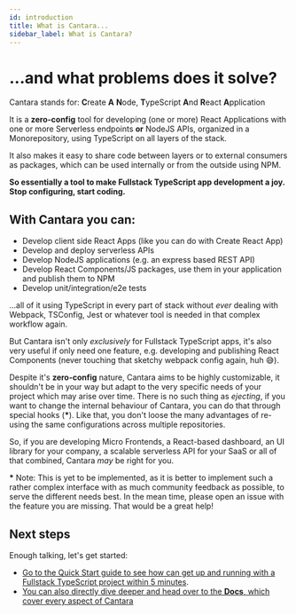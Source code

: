 ```yaml
---
id: introduction
title: What is Cantara...
sidebar_label: What is Cantara?
---
```


# ...and what problems does it solve?

Cantara stands for: **C**reate **A** **N**ode, **T**ypeScript **A**nd **R**eact **A**pplication

It is a **zero-config** tool for developing (one or more) React Applications with one or more Serverless endpoints **or** NodeJS APIs, organized in a Monorepository, using TypeScript on all layers of the stack.

It also makes it easy to share code between layers or to external consumers as packages, which can be used internally or from the outside using NPM.

**So essentially a tool to make Fullstack TypeScript app development a joy. Stop configuring, start coding.**

## With Cantara you can:

- Develop client side React Apps (like you can do with Create React App)
- Develop and deploy serverless APIs
- Develop NodeJS applications (e.g. an express based REST API)
- Develop React Components/JS packages, use them in your application and publish them to NPM
- Develop unit/integration/e2e tests

...all of it using TypeScript in every part of stack without _ever_ dealing with Webpack, TSConfig, Jest or whatever tool is needed in that complex workflow again.

But Cantara isn't only _exclusively_ for Fullstack TypeScript apps, it's also very useful if only need one feature, e.g. developing and publishing React Components (never touching that sketchy webpack config again, huh 😅).

Despite it's **zero-config** nature, Cantara aims to be highly customizable, it shouldn't be in your way but adapt to the very specific needs of your project which may arise over time. There is no such thing as _ejecting_, if you want to change the internal behaviour of Cantara, you can do that through special hooks (**\***). Like that, you don't loose the many advantages of re-using the same configurations across multiple repositories.

So, if you are developing Micro Frontends, a React-based dashboard, an UI library for your company, a scalable serverless API for your SaaS or all of that combined, Cantara _may_ be right for you.

**\*** Note: This is yet to be implemented, as it is better to implement such a rather complex interface with as much community feedback as possible, to serve the different needs best. In the mean time, please open an issue with the feature you are missing. That would be a great help!

## Next steps

Enough talking, let's get started:

- [Go to the Quick Start guide to see how can get up and running with a Fullstack TypeScript project within 5 minutes](quick_start).
- [You can also directly dive deeper and head over to the **Docs**, which cover every aspect of Cantara](glossary)
